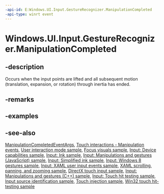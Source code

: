 ```yaml
---
-api-id: E:Windows.UI.Input.GestureRecognizer.ManipulationCompleted
-api-type: winrt event
---
```


<!-- Event syntax
public event Windows.Foundation.TypedEventHandler ManipulationCompleted<Windows.UI.Input.GestureRecognizer,  Windows.UI.Input.ManipulationCompletedEventArgs>
-->

# Windows.UI.Input.GestureRecognizer.ManipulationCompleted

## -description
Occurs when the input points are lifted and all subsequent motion (translation, expansion, or rotation) through inertia has ended.

## -remarks

## -examples

## -see-also
[ManipulationCompletedEventArgs](manipulationcompletedeventargs.md), [Touch interactions - Manipulation events](https://docs.microsoft.com/windows/uwp/design/input/touch-interactions#manipulation-events), [User interaction mode sample](https://github.com/Microsoft/Windows-universal-samples/tree/master/Samples/UserInteractionMode), [Focus visuals sample](https://go.microsoft.com/fwlink/p/?LinkID=619895), [Input: Device capabilities sample](https://go.microsoft.com/fwlink/p/?linkid=231530), [Input: Ink sample](https://go.microsoft.com/fwlink/p/?linkid=231622), [Input: Manipulations and gestures (JavaScript) sample](https://go.microsoft.com/fwlink/p/?linkid=231638), [Input: Simplified ink  sample](https://go.microsoft.com/fwlink/p/?linkid=246570), [Input: Windows 8 gestures sample](https://go.microsoft.com/fwlink/p/?LinkId=264995), [Input: XAML user input events sample](https://go.microsoft.com/fwlink/p/?linkid=226855), [XAML scrolling, panning, and zooming sample](https://go.microsoft.com/fwlink/p/?linkid=251717), [DirectX touch input sample](https://go.microsoft.com/fwlink/p/?LinkID=231627), [Input: Manipulations and gestures (C++) sample](https://go.microsoft.com/fwlink/p/?linkid=231605), [Input: Touch hit testing sample](https://go.microsoft.com/fwlink/p/?linkid=231590), [Input source identification sample](https://go.microsoft.com/fwlink/p/?LinkID=267908), [Touch injection sample](https://go.microsoft.com/fwlink/p/?LinkID=267906), [Win32 touch hit-testing sample](https://go.microsoft.com/fwlink/p/?LinkID=267915)
